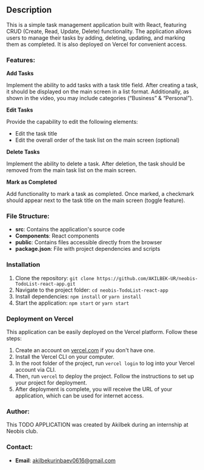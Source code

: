 ## Description

This is a simple task management application built with React, featuring CRUD (Create, Read, Update, Delete) functionality. The application allows users to manage their tasks by adding, deleting, updating, and marking them as completed. It is also deployed on Vercel for convenient access.

### Features:

**Add Tasks**

Implement the ability to add tasks with a task title field. After creating a task, it should be displayed on the main screen in a list format. Additionally, as shown in the video, you may include categories (“Business” & “Personal”).

**Edit Tasks**

Provide the capability to edit the following elements:
- Edit the task title
- Edit the overall order of the task list on the main screen (optional)

**Delete Tasks**

Implement the ability to delete a task. After deletion, the task should be removed from the main task list on the main screen.

**Mark as Completed**

Add functionality to mark a task as completed. Once marked, a checkmark should appear next to the task title on the main screen (toggle feature).

### File Structure:

- **src**: Contains the application's source code
- **Components**: React components
- **public**: Contains files accessible directly from the browser
- **package.json**: File with project dependencies and scripts

### Installation

1. Clone the repository: `git clone https://github.com/AKILBEK-UR/neobis-TodoList-react-app.git`
2. Navigate to the project folder: `cd neobis-TodoList-react-app`
3. Install dependencies: `npm install` or `yarn install`
4. Start the application: `npm start` or `yarn start`

### Deployment on Vercel

This application can be easily deployed on the Vercel platform. Follow these steps:

1. Create an account on [vercel.com](https://vercel.com) if you don't have one.
2. Install the Vercel CLI on your computer.
3. In the root folder of the project, run `vercel login` to log into your Vercel account via CLI.
4. Then, run `vercel` to deploy the project. Follow the instructions to set up your project for deployment.
5. After deployment is complete, you will receive the URL of your application, which can be used for internet access.

### Author:

This TODO APPLICATION was created by Akilbek during an internship at Neobis club.

### Contact:

- **Email**: akilbekurinbaev0616@gmail.com
